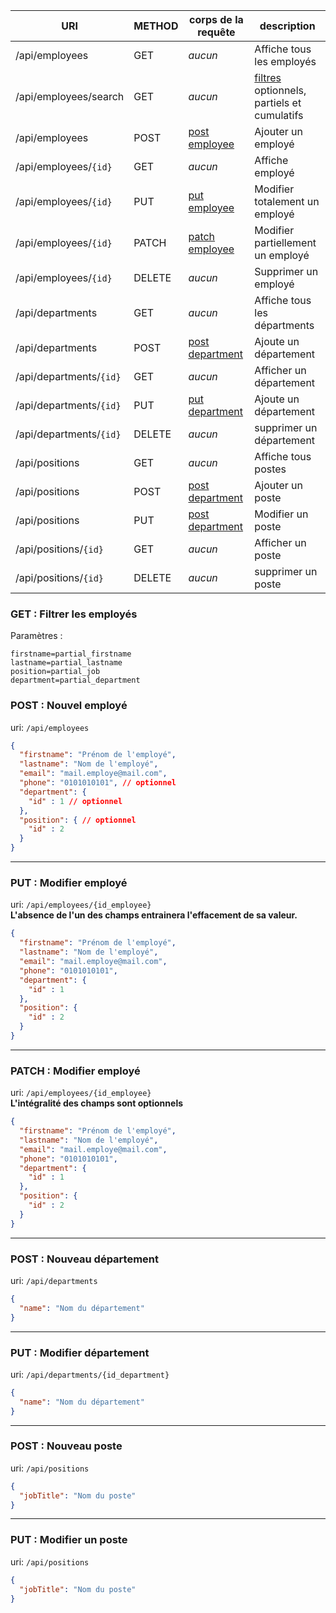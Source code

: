 | URI                     | METHOD | corps de la requête                 | description                                                    |
|-------------------------|--------|-------------------------------------|----------------------------------------------------------------|
| /api/employees          | GET    | *aucun*                             | Affiche tous les employés                                      |
| /api/employees/search   | GET    | *aucun*                             | [filtres](#filter-employee) optionnels, partiels et cumulatifs |
| /api/employees          | POST   | [post employee](#post-employee)     | Ajouter un employé                                             |
| /api/employees/`{id}`   | GET    | *aucun*                             | Affiche employé                                                |
| /api/employees/`{id}`   | PUT    | [put employee](#put-employee)       | Modifier totalement un employé                                 |
| /api/employees/`{id}`   | PATCH  | [patch employee](#patch-employee)   | Modifier partiellement un employé                              |
| /api/employees/`{id}`   | DELETE | *aucun*                             | Supprimer un employé                                           |
| /api/departments        | GET    | *aucun*                             | Affiche tous les départments                                   |
| /api/departments        | POST   | [post department](#post-department) | Ajoute un département                                          |
| /api/departments/`{id}` | GET    | *aucun*                             | Afficher un département                                        |
| /api/departments/`{id}` | PUT    | [put department](#put-department)   | Ajoute un département                                          |
| /api/departments/`{id}` | DELETE | *aucun*                             | supprimer un département                                       |
| /api/positions          | GET    | *aucun*                             | Affiche tous postes                                            |
| /api/positions          | POST   | [post department](#post-position)   | Ajouter un poste                                               |
| /api/positions          | PUT    | [post department](#put-position)    | Modifier un poste                                              |
| /api/positions/`{id}`   | GET    | *aucun*                             | Afficher un poste                                              |
| /api/positions/`{id}`   | DELETE | *aucun*                             | supprimer un poste                                             |


### <a id="filter-employee"></a>GET : Filtrer les employés
Paramètres :
```text
firstname=partial_firstname
lastname=partial_lastname
position=partial_job
department=partial_department
```

### <a id="post-employee"></a>POST : Nouvel employé
uri: `/api/employees`
```json
{
  "firstname": "Prénom de l'employé",
  "lastname": "Nom de l'employé",
  "email": "mail.employe@mail.com",
  "phone": "0101010101", // optionnel
  "department": { 
    "id" : 1 // optionnel
  },
  "position": { // optionnel
    "id" : 2
  }
}
```
---
### <a id="put-employee"></a>PUT : Modifier employé
uri: `/api/employees/{id_employee}`  
**L'absence de l'un des champs entrainera l'effacement de sa valeur.**
```json
{
  "firstname": "Prénom de l'employé",
  "lastname": "Nom de l'employé",
  "email": "mail.employe@mail.com",
  "phone": "0101010101",
  "department": {
    "id" : 1
  },
  "position": {
    "id" : 2
  }
}
```
---
### <a id="patch-employee"></a> PATCH : Modifier employé
uri: `/api/employees/{id_employee}`  
**L'intégralité des champs sont optionnels**
```json
{
  "firstname": "Prénom de l'employé",
  "lastname": "Nom de l'employé",
  "email": "mail.employe@mail.com",
  "phone": "0101010101",
  "department": {
    "id" : 1 
  },
  "position": { 
    "id" : 2
  }
}
```
---
### <a id="put-department"></a> POST : Nouveau département
uri: `/api/departments`

```json
{
  "name": "Nom du département"
}
```
---
### <a id="post-department"></a> PUT : Modifier département
uri: `/api/departments/{id_department}`
```json
{
  "name": "Nom du département"
}
```
---
### <a id="post-position"></a> POST : Nouveau poste
uri: `/api/positions`

```json
{
  "jobTitle": "Nom du poste"
}
```
---
### <a id="put-position"></a> PUT : Modifier un poste
uri: `/api/positions`

```json
{
  "jobTitle": "Nom du poste"
}
```
